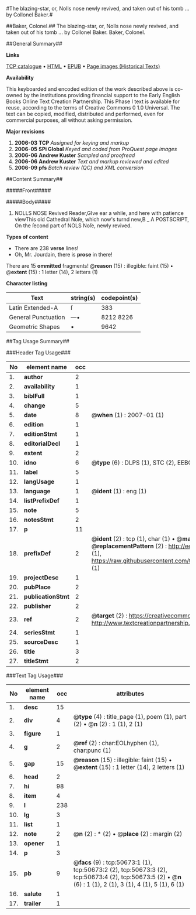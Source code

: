 #The blazing-star, or, Nolls nose newly revived, and taken out of his tomb ... by Collonel Baker.#

##Baker, Colonel.##
The blazing-star, or, Nolls nose newly revived, and taken out of his tomb ... by Collonel Baker.
Baker, Colonel.

##General Summary##

**Links**

[TCP catalogue](http://www.ota.ox.ac.uk/tcp/)  • 
[HTML](http://tei.it.ox.ac.uk/tcp/Texts-HTML/free/A29/A29559.html)  • 
[EPUB](http://tei.it.ox.ac.uk/tcp/Texts-EPUB/free/A29/A29559.epub) • 
[Page images (Historical Texts)](https://data.historicaltexts.jisc.ac.uk/view?pubId=eebo-11906172e&pageId=eebo-11906172e-50673-1)

**Availability**

This keyboarded and encoded edition of the
	       work described above is co-owned by the institutions
	       providing financial support to the Early English Books
	       Online Text Creation Partnership. This Phase I text is
	       available for reuse, according to the terms of Creative
	       Commons 0 1.0 Universal. The text can be copied,
	       modified, distributed and performed, even for
	       commercial purposes, all without asking permission.

**Major revisions**

1. __2006-03__ __TCP__ *Assigned for keying and markup*
1. __2006-05__ __SPi Global__ *Keyed and coded from ProQuest page images*
1. __2006-06__ __Andrew Kuster__ *Sampled and proofread*
1. __2006-06__ __Andrew Kuster__ *Text and markup reviewed and edited*
1. __2006-09__ __pfs__ *Batch review (QC) and XML conversion*

##Content Summary##

#####Front#####

#####Body#####

1. NOLLS NOSE Revived
Reader,GIve ear a while, and here with patience viewThis old Cathedral Noſe, which now's turnd new,B
    _ A POSTSCRIPT, On the ſecond part of NOLS Noſe, newly revived.

**Types of content**

  * There are 238 **verse** lines!
  * Oh, Mr. Jourdain, there is **prose** in there!

There are 15 **ommitted** fragments! 
 @__reason__ (15) : illegible: faint (15)  •  @__extent__ (15) : 1 letter (14), 2 letters (1)

**Character listing**


|Text|string(s)|codepoint(s)|
|---|---|---|
|Latin Extended-A|ſ|383|
|General Punctuation|—•|8212 8226|
|Geometric Shapes|▪|9642|

##Tag Usage Summary##

###Header Tag Usage###

|No|element name|occ|attributes|
|---|---|---|---|
|1.|__author__|2||
|2.|__availability__|1||
|3.|__biblFull__|1||
|4.|__change__|5||
|5.|__date__|8| @__when__ (1) : 2007-01 (1)|
|6.|__edition__|1||
|7.|__editionStmt__|1||
|8.|__editorialDecl__|1||
|9.|__extent__|2||
|10.|__idno__|6| @__type__ (6) : DLPS (1), STC (2), EEBO-CITATION (1), OCLC (1), VID (1)|
|11.|__label__|5||
|12.|__langUsage__|1||
|13.|__language__|1| @__ident__ (1) : eng (1)|
|14.|__listPrefixDef__|1||
|15.|__note__|5||
|16.|__notesStmt__|2||
|17.|__p__|11||
|18.|__prefixDef__|2| @__ident__ (2) : tcp (1), char (1)  •  @__matchPattern__ (2) : ([0-9\-]+):([0-9IVX]+) (1), (.+) (1)  •  @__replacementPattern__ (2) : http://eebo.chadwyck.com/downloadtiff?vid=$1&page=$2 (1), https://raw.githubusercontent.com/textcreationpartnership/Texts/master/tcpchars.xml#$1 (1)|
|19.|__projectDesc__|1||
|20.|__pubPlace__|2||
|21.|__publicationStmt__|2||
|22.|__publisher__|2||
|23.|__ref__|2| @__target__ (2) : https://creativecommons.org/publicdomain/zero/1.0/ (1), http://www.textcreationpartnership.org/docs/. (1)|
|24.|__seriesStmt__|1||
|25.|__sourceDesc__|1||
|26.|__title__|3||
|27.|__titleStmt__|2||


###Text Tag Usage###

|No|element name|occ|attributes|
|---|---|---|---|
|1.|__desc__|15||
|2.|__div__|4| @__type__ (4) : title_page (1), poem (1), part (2)  •  @__n__ (2) : 1 (1), 2 (1)|
|3.|__figure__|1||
|4.|__g__|2| @__ref__ (2) : char:EOLhyphen (1), char:punc (1)|
|5.|__gap__|15| @__reason__ (15) : illegible: faint (15)  •  @__extent__ (15) : 1 letter (14), 2 letters (1)|
|6.|__head__|2||
|7.|__hi__|98||
|8.|__item__|4||
|9.|__l__|238||
|10.|__lg__|3||
|11.|__list__|1||
|12.|__note__|2| @__n__ (2) : * (2)  •  @__place__ (2) : margin (2)|
|13.|__opener__|1||
|14.|__p__|3||
|15.|__pb__|9| @__facs__ (9) : tcp:50673:1 (1), tcp:50673:2 (2), tcp:50673:3 (2), tcp:50673:4 (2), tcp:50673:5 (2)  •  @__n__ (6) : 1 (1), 2 (1), 3 (1), 4 (1), 5 (1), 6 (1)|
|16.|__salute__|1||
|17.|__trailer__|1||
